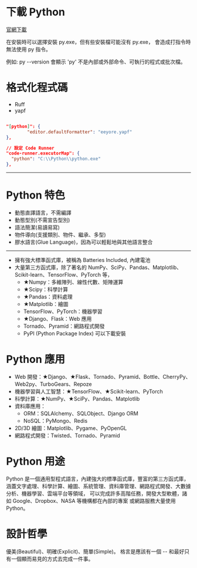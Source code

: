 # 下載 Python

[官網下載](https://www.python.org/downloads/)

在安裝時可以選擇安裝 py.exe，但有些安裝檔可能沒有 py.exe，
會造成打指令時無法使用 py 指令。

例如: py --version 會顯示 'py' 不是內部或外部命令、可執行的程式或批次檔。

# 格式化程式碼

- Ruff
- yapf

```json

"[python]": {
		"editor.defaultFormatter": "eeyore.yapf"
},

// 設定 Code Runner
"code-runner.executorMap": {
  "python": "C:\\Python\\python.exe"
},
```

---

# Python 特色

- 動態直譯語言，不需編譯
- 動態型別(不需宣告型別)
- 語法簡潔(易讀易寫)
- 物件導向(支援類別、物件、繼承、多型)
- 膠水語言(Glue Language)，因為可以輕鬆地與其他語言整合

---

- 擁有強大標準函式庫，被稱為 Batteries Included, 內建電池
- 大量第三方函式庫，除了著名的 NumPy、SciPy、Pandas、Matplotlib、Scikit-learn、TensorFlow、PyTorch 等，
  - ★Numpy：多維陣列、線性代數、矩陣運算
  - ★Scipy：科學計算
  - ★Pandas：資料處理
  - ★Matplotlib：繪圖
  - TensorFlow、PyTorch：機器學習
  - ★Django、Flask：Web 應用
  - Tornado、Pyramid：網路程式開發
  - PyPI (Python Package Index) 可以下載安裝

# Python 應用

- Web 開發：★Django、★Flask、Tornado、Pyramid、Bottle、CherryPy、Web2py、TurboGears、Repoze
- 機器學習與人工智慧：★TensorFlow、★Scikit-learn、PyTorch
- 科學計算：★NumPy、★SciPy、Pandas、Matplotlib
- 資料庫應用：
  - ORM：SQLAlchemy、SQLObject、Django ORM
  - NoSQL：PyMongo、Redis
- 2D/3D 繪圖：Matplotlib、Pygame、PyOpenGL
- 網路程式開發：Twisted、Tornado、Pyramid

# Python 用途

Python 是一個通用型程式語言，內建強大的標準函式庫，豐富的第三方函式庫，
涵蓋文字處理、科學計算、繪圖、系統管理、資料庫管理、網路程式開發、大數據分析、機器學習、雲端平台等領域，
可以完成許多高階任務，開發大型軟體，諸如 Google、Dropbox、NASA 等機構都在內部的專案
或網路服務大量使用 Python。

# 設計哲學

優美(Beautiful)、明確(Explicit)、簡單(Simple)。
格言是應該有一個 -- 和最好只有一個顯而易見的方式去完成一件事。
